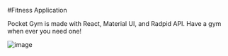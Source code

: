 #Fitness Application

Pocket Gym is made with React, Material UI, and Radpid API. Have a gym when ever you need one!

![image](https://github.com/BlakeACollins/Pocket-Trainer/assets/29248876/215cc3ea-eba1-45b3-9741-cebea5c07ba6)

